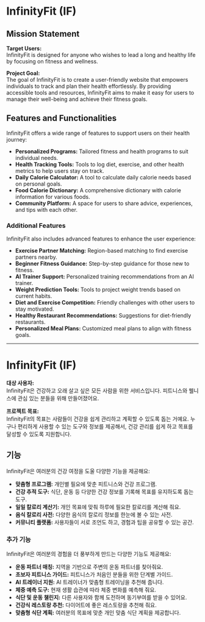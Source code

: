 # InfinityFit (IF)

## Mission Statement
**Target Users:**  
InfinityFit is designed for anyone who wishes to lead a long and healthy life by focusing on fitness and wellness.

**Project Goal:**  
The goal of InfinityFit is to create a user-friendly website that empowers individuals to track and plan their health effortlessly. By providing accessible tools and resources, InfinityFit aims to make it easy for users to manage their well-being and achieve their fitness goals.

## Features and Functionalities
InfinityFit offers a wide range of features to support users on their health journey:

- **Personalized Programs:** Tailored fitness and health programs to suit individual needs.
- **Health Tracking Tools:** Tools to log diet, exercise, and other health metrics to help users stay on track.
- **Daily Calorie Calculator:** A tool to calculate daily calorie needs based on personal goals.
- **Food Calorie Dictionary:** A comprehensive dictionary with calorie information for various foods.
- **Community Platform:** A space for users to share advice, experiences, and tips with each other.

### Additional Features
InfinityFit also includes advanced features to enhance the user experience:

- **Exercise Partner Matching:** Region-based matching to find exercise partners nearby.
- **Beginner Fitness Guidance:** Step-by-step guidance for those new to fitness.
- **AI Trainer Support:** Personalized training recommendations from an AI trainer.
- **Weight Prediction Tools:** Tools to project weight trends based on current habits.
- **Diet and Exercise Competition:** Friendly challenges with other users to stay motivated.
- **Healthy Restaurant Recommendations:** Suggestions for diet-friendly restaurants.
- **Personalized Meal Plans:** Customized meal plans to align with fitness goals.


--------------------------------------------------------------------------------------

# InfinityFit (IF)

**대상 사용자:**  
InfinityFit은 건강하고 오래 살고 싶은 모든 사람을 위한 서비스입니다. 피트니스와 웰니스에 관심 있는 분들을 위해 만들어졌어요.

**프로젝트 목표:**  
InfinityFit의 목표는 사람들이 건강을 쉽게 관리하고 계획할 수 있도록 돕는 거예요. 누구나 편리하게 사용할 수 있는 도구와 정보를 제공해서, 건강 관리를 쉽게 하고 목표를 달성할 수 있도록 지원합니다.

## 기능
InfinityFit은 여러분의 건강 여정을 도울 다양한 기능을 제공해요:

- **맞춤형 프로그램:** 개인별 필요에 맞춘 피트니스와 건강 프로그램.
- **건강 추적 도구:** 식단, 운동 등 다양한 건강 정보를 기록해 목표를 유지하도록 돕는 도구.
- **일일 칼로리 계산기:** 개인 목표에 맞춰 하루에 필요한 칼로리를 계산해 줘요.
- **음식 칼로리 사전:** 다양한 음식의 칼로리 정보를 한눈에 볼 수 있는 사전.
- **커뮤니티 플랫폼:** 사용자들이 서로 조언도 하고, 경험과 팁을 공유할 수 있는 공간.

### 추가 기능
InfinityFit은 여러분의 경험을 더 풍부하게 만드는 다양한 기능도 제공해요:

- **운동 파트너 매칭:** 지역을 기반으로 주변의 운동 파트너를 찾아줘요.
- **초보자 피트니스 가이드:** 피트니스가 처음인 분들을 위한 단계별 가이드.
- **AI 트레이너 지원:** AI 트레이너가 맞춤형 트레이닝을 추천해 줍니다.
- **체중 예측 도구:** 현재 생활 습관에 따라 체중 변화를 예측해 줘요.
- **식단 및 운동 챌린지:** 다른 사용자와 함께 도전하며 동기부여를 받을 수 있어요.
- **건강식 레스토랑 추천:** 다이어트에 좋은 레스토랑을 추천해 줘요.
- **맞춤형 식단 계획:** 여러분의 목표에 맞춘 개인 맞춤 식단 계획을 제공합니다.

